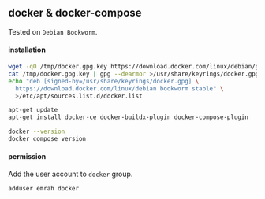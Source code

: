 ## docker & docker-compose

Tested on `Debian Bookworm`.

#### installation

```bash
wget -qO /tmp/docker.gpg.key https://download.docker.com/linux/debian/gpg
cat /tmp/docker.gpg.key | gpg --dearmor >/usr/share/keyrings/docker.gpg
echo "deb [signed-by=/usr/share/keyrings/docker.gpg] \
  https://download.docker.com/linux/debian bookworm stable" \
  >/etc/apt/sources.list.d/docker.list

apt-get update
apt-get install docker-ce docker-buildx-plugin docker-compose-plugin

docker --version
docker compose version
```

#### permission

Add the user account to `docker` group.

```bash
adduser emrah docker
```
